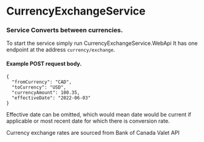 # CurrencyExchangeService
### Service Converts between currencies.

To start the service simply run CurrencyExchangeService.WebApi
It has one endpoint at the address ```currency/exchange```.
#### Example POST request body.
```
{
  "fromCurrency": "CAD",
  "toCurrency": "USD",
  "currencyAmount": 100.35,
  "effectiveDate": "2022-06-03"
}
```
Effective date can be omitted, which would mean date would be current if applicable or most recent date for which there is conversion rate.

Currency exchange rates are sourced from Bank of Canada Valet API
